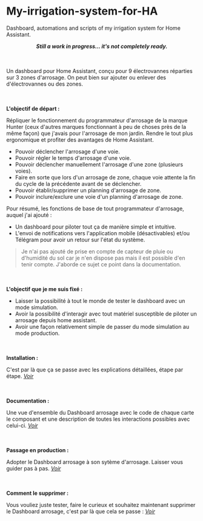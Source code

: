 # My-irrigation-system-for-HA
Dashboard, automations and scripts of my irrigation system for Home Assistant.

***<p align="center">Still a work in progress... it's not completely ready.</p>***

 <br><br>
Un dashboard pour Home Assistant, conçu pour 9 électrovannes réparties sur 3 zones d'arrosage. On peut bien sur ajouter ou enlever des d'électrovannes ou des zones.

<br><br>
**L'objectif de départ :**

Répliquer le fonctionnement du programmateur d'arrosage de la marque Hunter (ceux d'autres marques fonctionnant à peu de choses près de la même façon) que j'avais pour l'arrosage de mon jardin. Rendre le tout plus ergonomique et profiter des avantages de Home Assistant.

- Pouvoir déclencher l'arrosage d'une voie.
- Pouvoir régler le temps d'arrosage d'une voie.
- Pouvoir déclencher manuellement l'arrosage d'une zone (plusieurs voies).
- Faire en sorte que lors d'un arrosage de zone, chaque voie attente la fin du cycle de la précédente avant de se déclencher.
- Pouvoir établir/supprimer un planning d'arrosage de zone.
- Pouvoir inclure/exclure une voie d'un planning d'arrosage de zone.

Pour résumé, les fonctions de base de tout programmateur d'arrosage, auquel j'ai ajouté :

- Un dashboard pour piloter tout ça de manière simple et intuitive.
- L'envoi de notifications vers l'application mobile (désactivables) et/ou Télégram pour avoir un retour sur l'état du système.
> Je n'ai pas ajouté de prise en compte de capteur de pluie ou d'humidité du sol car je n'en dispose pas mais il est possible d'en tenir compte. J'aborde ce sujet ce point dans la documentation.

<br><br>
**L'objectif que je me suis fixé :**

- Laisser la possibilité à tout le monde de tester le dashboard avec un mode simulation.
- Avoir la possibilité d'interagir avec tout matériel susceptible de piloter un arrosage depuis home assistant.
- Avoir une façon relativement simple de passer du mode simulation au mode production.

<br><br>
**Installation :**

C'est par là que ça se passe avec les explications détaillées, étape par étape. *[Voir](https://github.com/tochy83/My-irrigation-system-for-HA/blob/main/INSTALLATION.md)*

<br><br>
**Documentation :**

Une vue d'ensemble du Dashboard arrosage avec le code de chaque carte le composant et une description de toutes les interactions possibles avec celui-ci. *[Voir](https://github.com/tochy83/My-irrigation-system-for-HA/blob/main/DASHBOARD.md)*

<br><br>
**Passage en production :**

Adopter le Dashboard arrosage à son sytème d'arrosage. Laisser vous guider pas à pas. *[Voir](https://github.com/tochy83/My-irrigation-system-for-HA/blob/main/PRODUCTION.md)*

<br><br>
**Comment le supprimer :**

Vous vouliez juste tester, faire le curieux et souhaitez maintenant supprimer le Dashboard arrosage, c'est par là que cela se passe : *[Voir](https://github.com/tochy83/My-irrigation-system-for-HA/blob/main/SUPPRESSION.md)*
